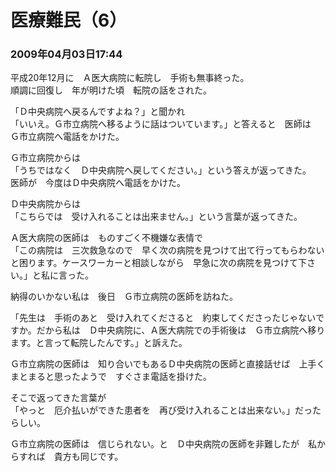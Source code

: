 # 医療難民（6）
### 2009年04月03日17:44

平成20年12月に　Ａ医大病院に転院し　手術も無事終った。  
順調に回復し　年が明けた頃　転院の話をされた。

「Ｄ中央病院へ戻るんですよね？」と聞かれ  
「いいえ。Ｇ市立病院へ移るように話はついています。」と答えると　医師は　Ｇ市立病院へ電話をかけた。

Ｇ市立病院からは  
「うちではなく　Ｄ中央病院へ戻してください。」という答えが返ってきた。  
医師が　今度はＤ中央病院へ電話をかけた。

Ｄ中央病院からは  
「こちらでは　受け入れることは出来ません。」という言葉が返ってきた。

Ａ医大病院の医師は　ものすごく不機嫌な表情で  
「この病院は　三次救急なので　早く次の病院を見つけて出て行ってもらわないと困ります。ケースワーカーと相談しながら　早急に次の病院を見つけて下さい。」と私に言った。

納得のいかない私は　後日　Ｇ市立病院の医師を訪ねた。

「先生は　手術のあと　受け入れてくださると　約束してくださったじゃないですか。だから私は　Ｄ中央病院に、Ａ医大病院での手術後は　Ｇ市立病院へ移ります。と言って転院したんです。」と訴えた。

Ｇ市立病院の医師は　知り合いでもあるＤ中央病院の医師と直接話せば　上手くまとまると思ったようで　すぐさま電話を掛けた。

そこで返ってきた言葉が  
「やっと　厄介払いができた患者を　再び受け入れることは出来ない。」だったらしい。

Ｇ市立病院の医師は　信じられない。と　Ｄ中央病院の医師を非難したが　私からすれば　貴方も同じです。